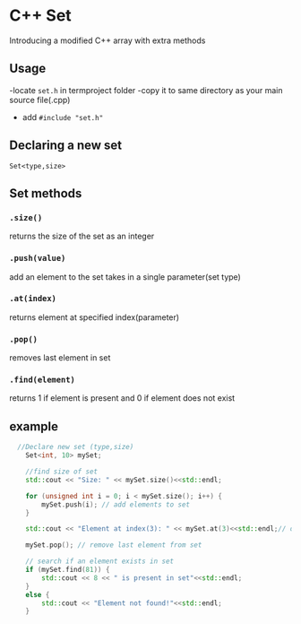 # C++ Set 
Introducing a modified C++ array with extra methods

## Usage
-locate `set.h` in termproject folder
-copy it to same directory as your main source file(.cpp)
- add `#include "set.h"` 

## Declaring a new set

`Set<type,size>`

## Set methods

### `.size()`
returns the size of the set as an integer

### `.push(value)`
add an element to the set
takes in a single parameter(set type)

### `.at(index)`
returns element at specified index(parameter)

### `.pop()`
removes last element in set

### `.find(element)`
returns 1 if element is present and 0 if element does not exist

## example

```cpp
  //Declare new set (type,size)
	Set<int, 10> mySet;

	//find size of set
	std::cout << "Size: " << mySet.size()<<std::endl;

	for (unsigned int i = 0; i < mySet.size(); i++) {
		mySet.push(i); // add elements to set
	}

	std::cout << "Element at index(3): " << mySet.at(3)<<std::endl;// display element at an defined index

	mySet.pop(); // remove last element from set

	// search if an element exists in set
	if (mySet.find(81)) { 
		std::cout << 8 << " is present in set"<<std::endl;
	}
	else {
		std::cout << "Element not found!"<<std::endl;
	}
  ```
